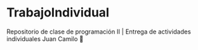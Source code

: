 # TrabajoIndividual
Repositorio de clase de programación II | Entrega de actividades individuales Juan Camilo 🤞
